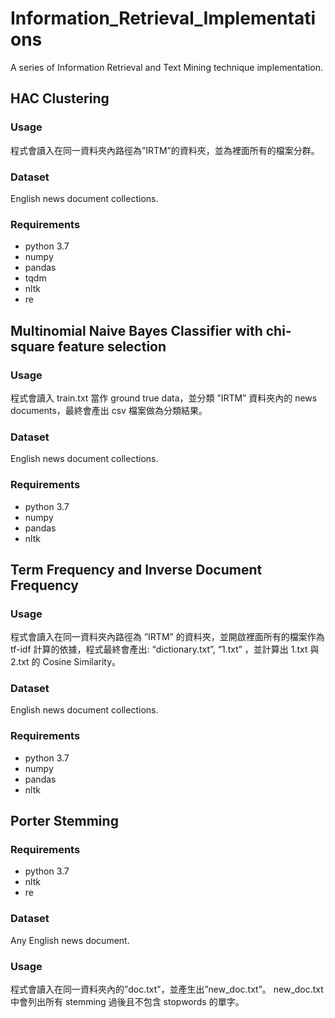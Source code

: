 # Information_Retrieval_Implementations
A series of Information Retrieval and Text Mining technique implementation.

## HAC Clustering

### Usage
程式會讀入在同一資料夾內路徑為”IRTM”的資料夾，並為裡面所有的檔案分群。

### Dataset

English news document collections.

### Requirements
* python 3.7
* numpy
* pandas
* tqdm
* nltk
* re





## Multinomial Naive Bayes Classifier with chi-square feature selection

### Usage
程式會讀入 train.txt 當作 ground true data，並分類 ”IRTM” 資料夾內的 news documents，最終會產出 csv 檔案做為分類結果。

### Dataset
English news document collections.

### Requirements
* python 3.7
* numpy
* pandas
* nltk




## Term Frequency and Inverse Document Frequency
### Usage
程式會讀入在同一資料夾內路徑為 ”IRTM” 的資料夾，並開啟裡面所有的檔案作為 tf-idf 計算的依據，程式最終會產出: “dictionary.txt”, “1.txt” ，並計算出 1.txt 與 2.txt 的 Cosine Similarity。

### Dataset
English news document collections.

### Requirements
* python 3.7
* numpy
* pandas
* nltk




## Porter Stemming
### Requirements
* python 3.7
* nltk
* re


### Dataset

Any English news document.

### Usage

程式會讀入在同一資料夾內的”doc.txt”，並產生出”new_doc.txt”。 new_doc.txt 中會列出所有 stemming 過後且不包含 stopwords 的單字。

